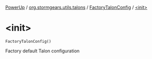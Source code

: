 [PowerUp](../../index.md) / [org.stormgears.utils.talons](../index.md) / [FactoryTalonConfig](index.md) / [&lt;init&gt;](./-init-.md)

# &lt;init&gt;

`FactoryTalonConfig()`

Factory default Talon configuration

